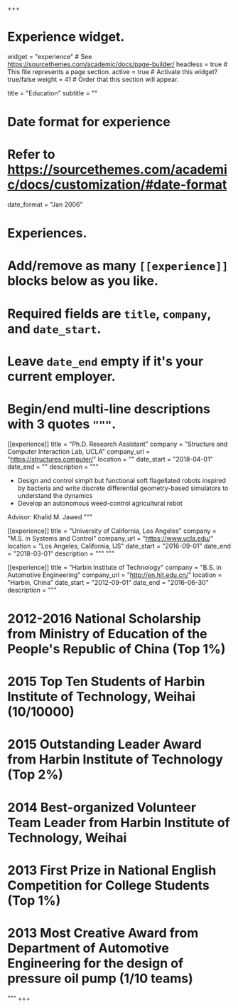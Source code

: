 +++
# Experience widget.
widget = "experience"  # See https://sourcethemes.com/academic/docs/page-builder/
headless = true  # This file represents a page section.
active = true  # Activate this widget? true/false
weight = 41  # Order that this section will appear.

title = "Education"
subtitle = ""

# Date format for experience
#   Refer to https://sourcethemes.com/academic/docs/customization/#date-format
date_format = "Jan 2006"

# Experiences.
#   Add/remove as many `[[experience]]` blocks below as you like.
#   Required fields are `title`, `company`, and `date_start`.
#   Leave `date_end` empty if it's your current employer.
#   Begin/end multi-line descriptions with 3 quotes `"""`.
[[experience]]
  title = "Ph.D. Research Assistant"
  company = "Structure and Computer Interaction Lab, UCLA"
  company_url = "https://structures.computer/"
  location = ""
  date_start = "2018-04-01"
  date_end = ""
  description = """
  * Design and control simplt but functional soft flagellated robots inspired by bacteria and write discrete differential geometry-based simulators to understand the dynamics
  * Develop an autonomous weed-control agricultural robot

  Advisor: Khalid M. Jawed
  """
  
[[experience]]
  title = "University of California, Los Angeles"
  company = "M.S. in Systems and Control"
  company_url = "https://www.ucla.edu/"
  location = "Los Angeles, California, US"
  date_start = "2016-09-01"
  date_end = "2018-03-01"
  description = """ """ 

[[experience]]
  title = "Harbin Institute of Technology"
  company = "B.S. in Automotive Engineering"
  company_url = "http://en.hit.edu.cn/"
  location = "Harbin, China"
  date_start = "2012-09-01"
  date_end = "2016-06-30"
  description = """

#  2012-2016 National Scholarship from Ministry of Education of the People's Republic of China (Top 1%)
#  2015      Top Ten Students of Harbin Institute of Technology, Weihai (10/10000)
#  2015      Outstanding Leader Award from Harbin Institute of Technology (Top 2%)
#  2014      Best-organized Volunteer Team Leader from Harbin Institute of Technology, Weihai
#  2013      First Prize in National English Competition for College Students (Top 1%)
#  2013      Most Creative Award from Department of Automotive Engineering for the design of pressure oil pump (1/10 teams)
  """
+++
